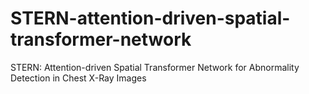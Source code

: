 # STERN-attention-driven-spatial-transformer-network
STERN: Attention-driven Spatial Transformer Network for Abnormality Detection in Chest X-Ray Images
